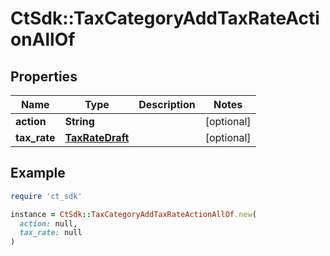 # CtSdk::TaxCategoryAddTaxRateActionAllOf

## Properties

| Name | Type | Description | Notes |
| ---- | ---- | ----------- | ----- |
| **action** | **String** |  | [optional] |
| **tax_rate** | [**TaxRateDraft**](TaxRateDraft.md) |  | [optional] |

## Example

```ruby
require 'ct_sdk'

instance = CtSdk::TaxCategoryAddTaxRateActionAllOf.new(
  action: null,
  tax_rate: null
)
```

